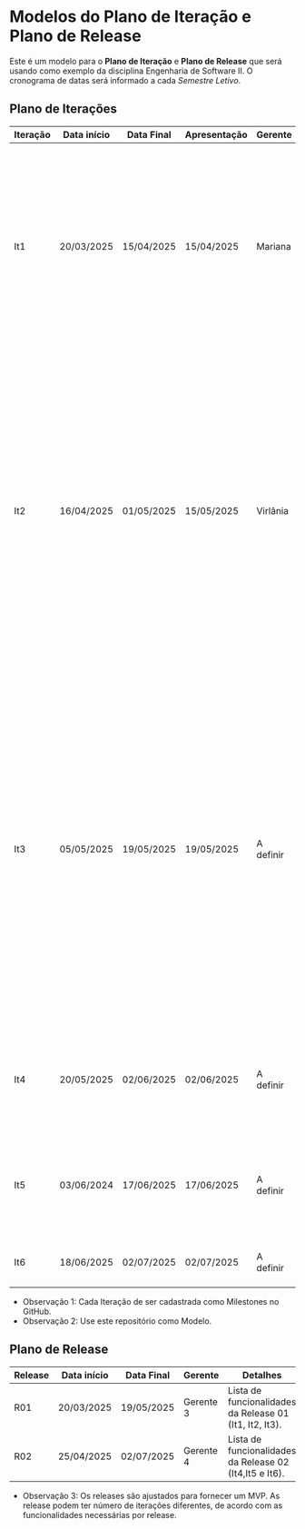 # Modelos do Plano de Iteração e Plano de Release

Este é um modelo para o **Plano de Iteração** e **Plano de Release** que será usando como exemplo da disciplina Engenharia de Software II. O cronograma de datas será informado a cada *Semestre Letivo*.

## Plano de Iterações

Iteração | Data início | Data Final | Apresentação | Gerente   | Detalhes
-------- | ----------- | ---------- | ------------ | -------   | -------
It1      |   20/03/2025  | 15/04/2025 | 15/04/2025   | Mariana | Criar Documento de Visão, Modelo Conceitual, Lista de User Stories, Plano de Iteração e Plano de Release, Detalhar User Stories para a Iteração 2, Implementar User Stories (US03 - Manter Serviço).
It2      |   16/04/2025  | 01/05/2025 | 15/05/2025   | Virlânia | Detalhar User Stories (US01 - Manter Aluno, US02 - Manter Funcionário, US03 - Manter Serviço e US04 - Registrar Aula), Implementar User Stories (US01 - Manter Aluno, US02 - Manter Funcionário, US07 - Cadastrar Plano), Testar User Stories (US03 - Manter Serviço), Deploy da Iteração().
It3      | 05/05/2025  | 19/05/2025 | 19/05/2025   | A definir | Detalhar User Stories (US05 - Agendamento, US06 - Registrar pagamento e US07 - Cadastrar Plano), Implementar User Stories (US04 - Registrar Aula, US05 - Agendamento, US06 - Registrar pagamento), Testar User Stories (US01 - Manter Aluno, US02 - Manter Funcionário, US03 - Manter Serviço, US07 - Cadastrar Plano), Deploy da Iteração.
It4      | 20/05/2025  | 02/06/2025 | 02/06/2025   | A definir | Detalhar User Stories (a definir), Implementar User Stories (), Testar User Stories (), Deploy da Iteração.
It5      | 03/06/2024  | 17/06/2025 | 17/06/2025  | A definir | Detalhar User Stories (a definir), Implementar User Stories (), Testar User Stories (), Deploy da Iteração.
It6      | 18/06/2025  | 02/07/2025 | 02/07/2025   | A definir | Correções de Bugs, Testes, e Entrega do Projeto.

* Observação 1: Cada Iteração de ser cadastrada como Milestones no GitHub.
* Observação 2: Use este repositório como Modelo.

## Plano de Release

Release | Data início | Data Final | Gerente   | Detalhes
------- | ----------- | ---------- | --------- | --------
R01     | 20/03/2025  | 19/05/2025 | Gerente 3 | Lista de funcionalidades da Release 01 (It1, It2, It3).
R02     | 25/04/2025  | 02/07/2025 | Gerente 4 | Lista de funcionalidades da Release 02 (It4,It5 e It6).

* Observação 3: Os releases são ajustados para fornecer um MVP. As release podem ter número de iterações diferentes, de acordo com as funcionalidades necessárias por release.
